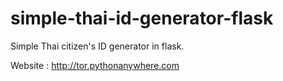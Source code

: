 # simple-thai-id-generator-flask
Simple Thai citizen's ID generator in flask.

Website : http://tor.pythonanywhere.com

